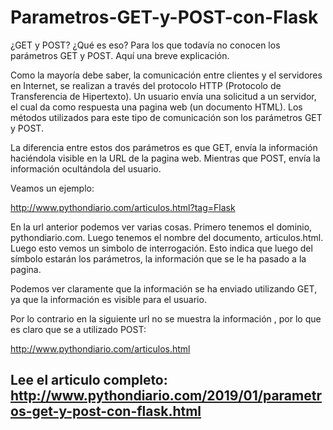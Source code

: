 # Parametros-GET-y-POST-con-Flask

¿GET y POST? ¿Qué es eso?
Para los que todavía no conocen los parámetros GET y POST. Aquí una breve explicación.

Como la mayoría debe saber, la comunicación entre clientes y el servidores en Internet, se realizan a través del protocolo HTTP (Protocolo de Transferencia de Hipertexto). Un usuario envía una solicitud a un servidor, el cual da como respuesta una pagina web (un documento HTML). Los métodos utilizados para este tipo de comunicación son los parámetros GET y POST.

La diferencia entre estos dos parámetros es que GET, envía la información haciéndola visible en la URL de la pagina web. Mientras que POST, envía la información ocultándola del usuario.

Veamos un ejemplo:

http://www.pythondiario.com/articulos.html?tag=Flask 

En la url anterior podemos ver varias cosas. Primero tenemos el dominio, pythondiario.com. Luego tenemos el nombre del documento, articulos.html. Luego esto vemos un simbolo de interrogación. Esto indica que luego del símbolo estarán los parámetros, la información que se le ha pasado a la pagina. 

Podemos ver claramente que la información se ha enviado utilizando GET, ya que la información es visible para el usuario.

Por lo contrario en la siguiente url no se muestra la información , por lo que es claro que se a utilizado POST:

http://www.pythondiario.com/articulos.html


## Lee el articulo completo: http://www.pythondiario.com/2019/01/parametros-get-y-post-con-flask.html



